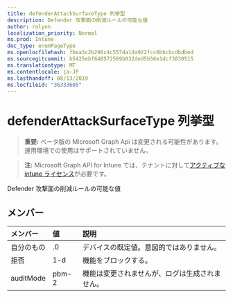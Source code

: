 ```yaml
---
title: defenderAttackSurfaceType 列挙型
description: Defender 攻撃面の削減ルールの可能な値
author: rolyon
localization_priority: Normal
ms.prod: Intune
doc_type: enumPageType
ms.openlocfilehash: fbea3c2b296c4c557da1da922fcc6bbcbcdbdbed
ms.sourcegitcommit: b5425ebf648572569b032ded5b56e1dcf3830515
ms.translationtype: MT
ms.contentlocale: ja-JP
ms.lasthandoff: 08/13/2019
ms.locfileid: "36333605"
---
```

# <a name="defenderattacksurfacetype-enum-type"></a>defenderAttackSurfaceType 列挙型

> **重要:** ベータ版の Microsoft Graph Api は変更される可能性があります。運用環境での使用はサポートされていません。

> **注:** Microsoft Graph API for Intune では、テナントに対して[アクティブな intune ライセンス](https://go.microsoft.com/fwlink/?linkid=839381)が必要です。

Defender 攻撃面の削減ルールの可能な値

## <a name="members"></a>メンバー
|メンバー|値|説明|
|:---|:---|:---|
|自分のもの|.0|デバイスの既定値。意図的ではありません。|
|拒否|1-d|機能をブロックする。|
|auditMode|pbm-2|機能は変更されませんが、ログは生成されません。|



